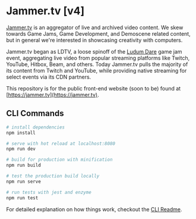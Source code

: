 # Jammer.tv [v4]
[Jammer.tv](https://jammer.tv) is an aggregator of live and archived video content. We skew towards Game Jams, Game Development, and Demoscene related content, but in general we're interested in showcasing creativity with computers.

Jammer.tv began as LDTV, a loose spinoff of the [Ludum Dare](http://ludumdare.com) game jam event, aggregating live video from popular streaming platforms like Twitch, YouTube, Hitbox, Beam, and others. Today Jammer.tv pulls the majority of its content from Twitch and YouTube, while providing native streaming for select events via its CDN partners.

This repository is for the public front-end website (soon to be) found at [https://jammer.tv](https://jammer.tv). 

## CLI Commands

``` bash
# install dependencies
npm install

# serve with hot reload at localhost:8080
npm run dev

# build for production with minification
npm run build

# test the production build locally
npm run serve

# run tests with jest and enzyme
npm run test
```

For detailed explanation on how things work, checkout the [CLI Readme](https://github.com/developit/preact-cli/blob/master/README.md).
